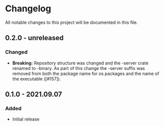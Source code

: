 # Changelog

All notable changes to this project will be documented in this file.

## 0.2.0 - unreleased

### Changed
- **Breaking:** Repository structure was changed and the -server crate renamed to -binary. As part of this change the -server suffix was removed from both the package name for os packages and the name of the executable ([#157]).

## 0.1.0 - 2021.09.07

### Added

- Initial release
